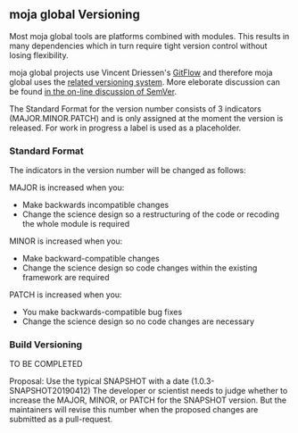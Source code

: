## moja global Versioning

Most moja global tools are platforms combined with modules. This results in many dependencies which in turn require tight version control without losing flexibility. 

moja global projects use Vincent Driessen's [GitFlow](https://datasift.github.io/gitflow/IntroducingGitFlow.html) and therefore moja global uses the [related versioning system](https://datasift.github.io/gitflow/Versioning.html). More eleborate discussion can be found [in the on-line discussion of SemVer](https://github.com/semver/semver/issues/323).  

The Standard Format for the version number consists of 3 indicators (MAJOR.MINOR.PATCH) and is only assigned at the moment the version is released. For work in progress a label is used as a placeholder.  

### Standard Format  

The indicators in the version number will be changed as follows:

MAJOR is increased when you:
* Make backwards incompatible changes
* Change the science design so a restructuring of the code or recoding the whole module is required  

MINOR is increased when you:
* Make backward-compatible changes
* Change the science design so code changes within the existing framework are required  

PATCH is increased when you:
* You make backwards-compatible bug fixes
* Change the science design so no code changes are necessary

### Build Versioning  

TO BE COMPLETED

Proposal: Use the typical SNAPSHOT with a date (1.0.3-SNAPSHOT20190412) The developer or scientist needs to judge whether to increase the MAJOR, MINOR, or PATCH for the SNAPSHOT version. But the maintainers will revise this number when the proposed changes are submitted as a pull-request.  



